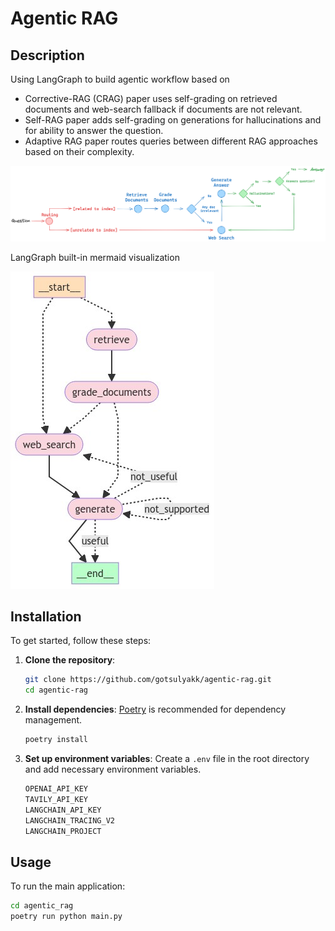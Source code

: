 # Agentic RAG

## Description
Using LangGraph to build agentic workflow based on
- Corrective-RAG (CRAG) paper uses self-grading on retrieved documents and web-search fallback if documents are not relevant.
- Self-RAG paper adds self-grading on generations for hallucinations and for ability to answer the question.
- Adaptive RAG paper routes queries between different RAG approaches based on their complexity.

![Advanced RAG](img/langgraph_adaptive_rag.png)

LangGraph built-in mermaid visualization

![LangGraphRAG](agentic_rag/graph.png)
## Installation

To get started, follow these steps:

1. **Clone the repository**:
    ```sh
    git clone https://github.com/gotsulyakk/agentic-rag.git
    cd agentic-rag
    ```

2. **Install dependencies**:
    [Poetry](https://python-poetry.org/) is recommended for dependency management.
    ```sh
    poetry install
    ```

3. **Set up environment variables**:
    Create a `.env` file in the root directory and add necessary environment variables.
    ```sh
    OPENAI_API_KEY 
    TAVILY_API_KEY
    LANGCHAIN_API_KEY
    LANGCHAIN_TRACING_V2
    LANGCHAIN_PROJECT
    ```

## Usage

To run the main application:

```sh
cd agentic_rag
poetry run python main.py
```
